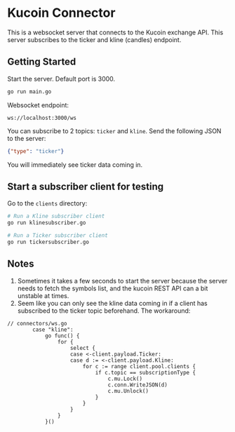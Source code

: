 # Kucoin Connector

This is a websocket server that connects to the Kucoin exchange API. This server subscribes to the ticker and kline (candles) endpoint.

## Getting Started

Start the server. Default port is 3000.
 ```bash
 go run main.go
 ```

Websocket endpoint: 
```
ws://localhost:3000/ws
```

You can subscribe to 2 topics: `ticker` and `kline`. Send the following JSON to the server:
```json
{"type": "ticker"}
```
You will immediately see ticker data coming in.

## Start a subscriber client for testing
Go to the `clients` directory:
```bash
# Run a Kline subscriber client
go run klinesubscriber.go

# Run a Ticker subscriber client
go run tickersubscriber.go
```

## Notes 
1. Sometimes it takes a few seconds to start the server because the server needs to fetch the symbols list, and the kucoin REST API can a bit unstable at times.
2. Seem like you can only see the kline data coming in if a client has subscribed to the ticker topic beforehand. The workaround:
```golang
// connectors/ws.go
		case "kline":
			go func() {
				for {
					select {
					case <-client.payload.Ticker:
					case d := <-client.payload.Kline:
						for c := range client.pool.clients {
							if c.topic == subscriptionType {
								c.mu.Lock()
								c.conn.WriteJSON(d)
								c.mu.Unlock()
							}
						}
					}
				}
			}()
```


